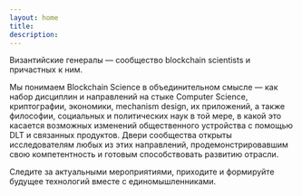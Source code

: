 ```yaml
---
layout: home
title: 
description:  
---
```


Византийские генералы — сообщество blockchain scientists и причастных к ним.

Мы понимаем Blockchain Science в объединительном смысле — как набор дисциплин и направлений на стыке Computer Science, криптографии, экономики, mechanism design, их приложений, а также философии, социальных и политических наук в той мере, в какой это касается возможных изменений общественного устройства с помощью DLT и связанных продуктов. Двери сообщества открыты исследователям любых из этих направлений, продемонстрировавшим свою компетентность и готовым способствовать развитию отрасли.

Следите за актуальными мероприятиями, приходите и формируйте будущее технологий вместе с единомышленниками.
